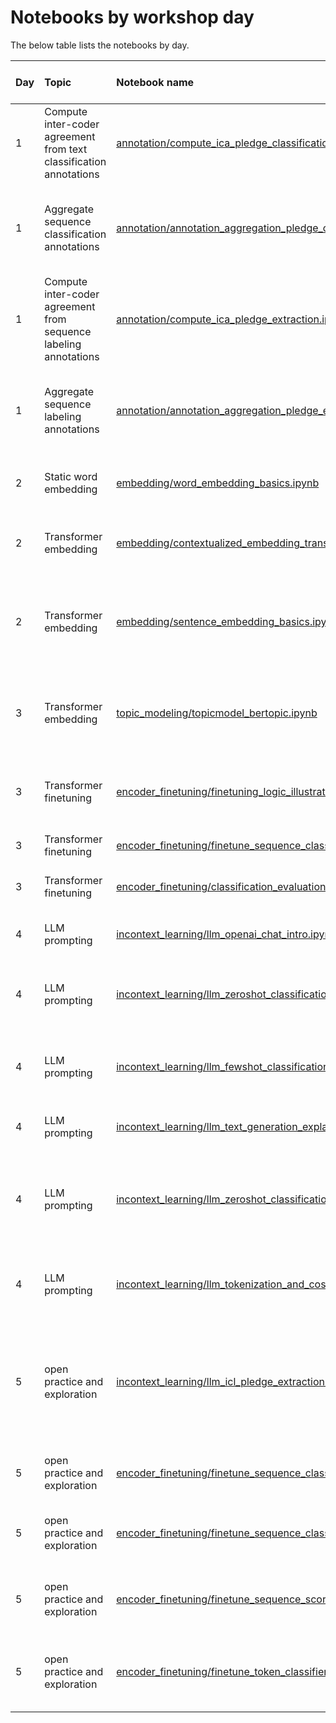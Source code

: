 # Notebooks by workshop day 

The below table lists the notebooks by day.

| Day | Topic | Notebook name | Keywords | *Google Colab* link |
|:--- |:----- |:------------- |:-------- |:-------------------:| 
| 1   | Compute inter-coder agreement from text classification annotations | [annotation/compute_ica_pledge_classification.ipynb](./annotation/compute_ica_pledge_classification.ipynb) | content analysis, annotation, reliability, text classification | <br><a target="_blank" href="https://colab.research.google.com/github/haukelicht/advanced_text_analysis/blob/main/notebooks/annotation/compute_ica_pledge_classification.ipynb"><img src="https://colab.research.google.com/assets/colab-badge.svg" alt="Open In Colab"/></a> |
| 1   | Aggregate sequence classification annotations | [annotation/annotation_aggregation_pledge_classification.ipynb](./annotation/annotation_aggregation_pledge_classification.ipynb) | content analysis, annotation, sequence classification, judgment aggregation | <br><a target="_blank" href="https://colab.research.google.com/github/haukelicht/advanced_text_analysis/blob/main/notebooks/annotation/annotation_aggregation_pledge_classification.ipynb"><img src="https://colab.research.google.com/assets/colab-badge.svg" alt="Open In Colab"/></a> |
| 1   | Compute inter-coder agreement from sequence labeling annotations | [annotation/compute_ica_pledge_extraction.ipynb](./annotation/compute_ica_pledge_extraction.ipynb) | content analysis, annotation, reliability, sequence labeling | <br><a target="_blank" href="https://colab.research.google.com/github/haukelicht/advanced_text_analysis/blob/main/notebooks/annotation/compute_ica_pledge_extraction.ipynb"><img src="https://colab.research.google.com/assets/colab-badge.svg" alt="Open In Colab"/></a> |
| 1   | Aggregate sequence labeling annotations | [annotation/annotation_aggregation_pledge_extraction.ipynb](./annotation/annotation_aggregation_pledge_extraction.ipynb) | content analysis, annotation, sequence labeling, judgment aggregation | <br><a target="_blank" href="https://colab.research.google.com/github/haukelicht/advanced_text_analysis/blob/main/notebooks/annotation/annotation_aggregation_pledge_extraction.ipynb"><img src="https://colab.research.google.com/assets/colab-badge.svg" alt="Open In Colab"/></a> |
| 2   | Static word embedding | [embedding/word_embedding_basics.ipynb](./embedding/word_embedding_basics.ipynb) | static word embedding, similarity, word2vec | <a target="_blank" href="https://colab.research.google.com/github/haukelicht/advanced_text_analysis/blob/main/notebooks/embedding/word_embedding_basics.ipynb"><img src="https://colab.research.google.com/assets/colab-badge.svg" alt="Open In Colab"/></a> |
| 2   | Transformer embedding | [embedding/contextualized_embedding_transformers_explained.ipynb](./embedding/contextualized_embedding_transformers_explained.ipynb) | transformers, contextualized embedding, attention, word senses | <a target="_blank" href="https://colab.research.google.com/github/haukelicht/advanced_text_analysis/blob/main/notebooks/embedding/contextualized_embedding_transformers_explained.ipynb"><img src="https://colab.research.google.com/assets/colab-badge.svg" alt="Open In Colab"/></a> |
| 2   |  Transformer embedding | [embedding/sentence_embedding_basics.ipynb](./embedding/sentence_embedding_basics.ipynb) | sentence transformer, sentence embedding, relevance ranking, clustering | <a target="_blank" href="https://colab.research.google.com/github/haukelicht/advanced_text_analysis/blob/main/notebooks/embedding/sentence_embedding_basics.ipynb"><img src="https://colab.research.google.com/assets/colab-badge.svg" alt="Open In Colab"/></a> |
| 3   | Transformer embedding | [topic_modeling/topicmodel_bertopic.ipynb](./topic_modeling/topicmodel_bertopic.ipynb) | BERTopic, topic modeling, sentence embedding, clustering, inductive | <a target="_blank" href="https://colab.research.google.com/github/haukelicht/advanced_text_analysis/blob/main/notebooks/topic_modeling/topicmodel_bertopic.ipynb"><img src="https://colab.research.google.com/assets/colab-badge.svg" alt="Open In Colab"/></a> |
| 3   | Transformer finetuning | [encoder_finetuning/finetuning_logic_illustrated.ipynb](./encoder_finetuning/finetuning_logic_illustrated.ipynb) | transformer, finetuning, classification, embedding, clustering | <a target="_blank" href="https://colab.research.google.com/github/haukelicht/advanced_text_analysis/blob/main/notebooks/encoder_finetuning/finetuning_logic_illustrated.ipynb"><img src="https://colab.research.google.com/assets/colab-badge.svg" alt="Open In Colab"/></a> |
| 3   | Transformer finetuning | [encoder_finetuning/finetune_sequence_classifier.ipynb](./encoder_finetuning/finetune_sequence_classifier.ipynb) | transformer, finetuning, classification | <a target="_blank" href="https://colab.research.google.com/github/haukelicht/advanced_text_analysis/blob/main/notebooks/encoder_finetuning/finetune_sequence_classifier.ipynb"><img src="https://colab.research.google.com/assets/colab-badge.svg" alt="Open In Colab"/></a> |
| 3   | Transformer finetuning | [encoder_finetuning/classification_evaluation_metrics_explained.ipynb](./encoder_finetuning/classification_evaluation_metrics_explained.ipynb) | classification, evaluation | <a target="_blank" href="https://colab.research.google.com/github/haukelicht/advanced_text_analysis/blob/main/notebooks/encoder_finetuning/classification_evaluation_metrics_explained.ipynb"><img src="https://colab.research.google.com/assets/colab-badge.svg" alt="Open In Colab"/></a> |
| 4 | LLM prompting | [incontext_learning/llm_openai_chat_intro.ipynb](./incontext_learning/llm_openai_chat_intro.ipynb) | generative LLMs, prompting, introduction |  |
| 4 | LLM prompting | [incontext_learning/llm_zeroshot_classification.ipynb](./incontext_learning/llm_zeroshot_classification.ipynb) | generative LLMs, prompting, zero-shot classification |  |
| 4 | LLM prompting | [incontext_learning/llm_fewshot_classification.ipynb](./incontext_learning/llm_fewshot_classification.ipynb) | generative LLMs, prompting, few-shot classification, embedding |  |
| 4 | LLM prompting | [incontext_learning/llm_text_generation_explained.ipynb](./incontext_learning/llm_text_generation_explained.ipynb) | generative LLMs, introduction |  <a target="_blank" href="https://colab.research.google.com/github/haukelicht/advanced_text_analysis/blob/main/notebooks/incontext_learning/llm_text_generation_explained.ipynb"><img src="https://colab.research.google.com/assets/colab-badge.svg" alt="Open In Colab"/></a> |
| 4 | LLM prompting | [incontext_learning/llm_zeroshot_classification_structured.ipynb](./incontext_learning/llm_zeroshot_classification_structured.ipynb) | generative LLMs, structured output generation, prompting, zero-shot classification |  |
| 4 | LLM prompting | [incontext_learning/llm_tokenization_and_costs.ipynb](./incontext_learning/llm_tokenization_and_costs.ipynb) | generative LLMs, prompting, cost calculation | |
| 5 | open practice and exploration | [incontext_learning/llm_icl_pledge_extraction.ipynb](./incontext_learning/llm_icl_pledge_extraction.ipynb) | phrase extraction, few-shot, in-context learning, generative LLMs, structured output generation |  |
| 5 | open practice and exploration | [encoder_finetuning/finetune_sequence_classifier_multilabel.ipynb](./encoder_finetuning/finetune_sequence_classifier_multilabel.ipynb) | transformer, finetuning, classification, multilabel | <a target="_blank" href="https://colab.research.google.com/github/haukelicht/advanced_text_analysis/blob/main/notebooks/encoder_finetuning/finetune_sequence_classifier_multilabel.ipynb"><img src="https://colab.research.google.com/assets/colab-badge.svg" alt="Open In Colab"/></a> |
| 5 | open practice and exploration | [encoder_finetuning/finetune_sequence_classifier_multilabel_setfit.ipynb](./encoder_finetuning/finetune_sequence_classifier_multilabel_setfit.ipynb) | sentence transformer, finetuning, classification, multilabel | <a target="_blank" href="https://colab.research.google.com/github/haukelicht/advanced_text_analysis/blob/main/notebooks/encoder_finetuning/finetune_sequence_classifier_multilabel_setfit.ipynb"><img src="https://colab.research.google.com/assets/colab-badge.svg" alt="Open In Colab"/></a> |
| 5 | open practice and exploration | [encoder_finetuning/finetune_sequence_scorer_pairwise.ipynb](./encoder_finetuning/finetune_sequence_scorer_pairwise.ipynb) | transformer, finetuning, text scoring, pairwise comparison | <a target="_blank" href="https://colab.research.google.com/github/haukelicht/advanced_text_analysis/blob/main/notebooks/encoder_finetuning/finetune_sequence_scorer_pairwise.ipynb"><img src="https://colab.research.google.com/assets/colab-badge.svg" alt="Open In Colab"/></a> |
| 5 | open practice and exploration | [encoder_finetuning/finetune_token_classifier.ipynb](./encoder_finetuning/finetune_token_classifier.ipynb) | transformer, finetuning, token classification, phrase extraction | <a target="_blank" href="https://colab.research.google.com/github/haukelicht/advanced_text_analysis/blob/main/notebooks/encoder_finetuning/finetune_token_classifier.ipynb"><img src="https://colab.research.google.com/assets/colab-badge.svg" alt="Open In Colab"/></a> |
